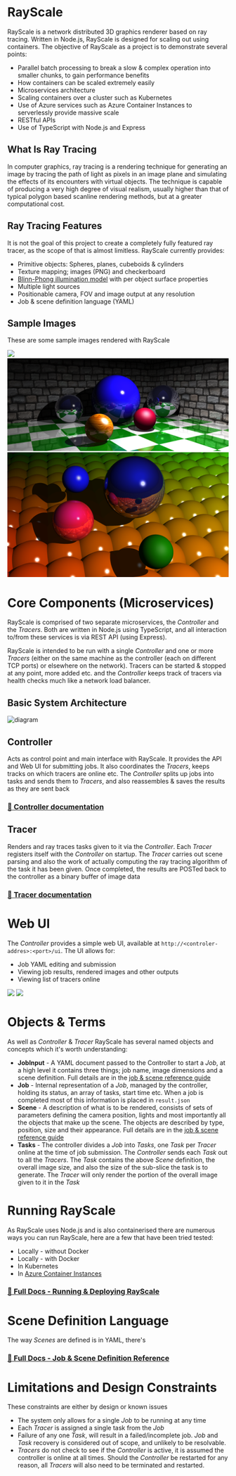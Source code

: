 # RayScale
RayScale is a network distributed 3D graphics renderer based on ray tracing. Written in Node.js, RayScale is designed for scaling out using containers. The objective of RayScale as a project is to demonstrate several points:

 - Parallel batch processing to break a slow & complex operation into smaller chunks, to gain performance benefits
 - How containers can be scaled extremely easily 
 - Microservices architecture
 - Scaling containers over a cluster such as Kubernetes
 - Use of Azure services such as Azure Container Instances to serverlessly provide massive scale
 - RESTful APIs
 - Use of TypeScript with Node.js and Express

## What Is Ray Tracing
In computer graphics, ray tracing is a rendering technique for generating an image by tracing the path of light as pixels in an image plane and simulating the effects of its encounters with virtual objects. The technique is capable of producing a very high degree of visual realism, usually higher than that of typical polygon based scanline rendering methods, but at a greater computational cost.

## Ray Tracing Features
It is not the goal of this project to create a completely fully featured ray tracer, as the scope of that is almost limitless. 
RayScale currently provides:
- Primitive objects: Spheres, planes, cubeboids & cylinders
- Texture mapping; images (PNG) and checkerboard
- [Blinn-Phong illumination model](https://en.wikipedia.org/wiki/Phong_reflection_model) with per object surface properties
- Multiple light sources
- Positionable camera, FOV and image output at any resolution
- Job & scene definition language (YAML) 

## Sample Images
These are some sample images rendered with RayScale

<a href="https://raw.githubusercontent.com/benc-uk/rayscale/master/examples/renders/table.png"><img src="examples/renders/table.png"></a>
<a href="https://raw.githubusercontent.com/benc-uk/rayscale/master/examples/renders/hires.png"><img src="examples/renders/hires.png"></a>
<a href="https://raw.githubusercontent.com/benc-uk/rayscale/master/examples/renders/quilted-floor.png"><img src="examples/renders/quilted-floor.png"></a>



# Core Components (Microservices)
RayScale is comprised of two separate microservices, the *Controller* and the *Tracers*. Both are written in Node.js using TypeScript, and all interaction to/from these services is via REST API (using Express).

RayScale is intended to be run with a single *Controller* and one or more *Tracers* (either on the same machine as the controller (each on different TCP ports) or elsewhere on the network). Tracers can be started & stopped at any point, more added etc. and the *Controller* keeps track of tracers via health checks much like a network load balancer.

## Basic System Architecture
![diagram](https://user-images.githubusercontent.com/14982936/40764441-fbed1ee0-64a0-11e8-86e8-b861c13f11b4.png)

## Controller
Acts as control point and main interface with RayScale. It provides the API and Web UI for submitting jobs. It also coordinates the *Tracers*, keeps tracks on which tracers are online etc. The *Controller* splits up jobs into tasks and sends them to *Tracers*, and also reassembles & saves the results as they are sent back
### [📘 Controller documentation](controller/readme.md)

## Tracer 
Renders and ray traces tasks given to it via the *Controller*. Each *Tracer* registers itself with the *Controller* on startup. The *Tracer* carries out scene parsing and also the work of actually computing the ray tracing algorithm of the task it has been given. Once completed, the results are POSTed back to the controller as a binary buffer of image data
### [📘 Tracer documentation](tracer/readme.md)



# Web UI
The *Controller* provides a simple web UI, available at `http://<controler-addres>:<port>/ui`. The UI allows for:
- Job YAML editing and submission
- Viewing job results, rendered images and other outputs
- Viewing list of tracers online

<a href="https://user-images.githubusercontent.com/14982936/41202056-91deb0b8-6cbb-11e8-9cfd-0c46bcb55732.png"><img src="https://user-images.githubusercontent.com/14982936/41202056-91deb0b8-6cbb-11e8-9cfd-0c46bcb55732.png" width="300"></a> <a href="https://user-images.githubusercontent.com/14982936/41202057-91f49540-6cbb-11e8-8a89-6ee26b5772a6.png"><img src="https://user-images.githubusercontent.com/14982936/41202057-91f49540-6cbb-11e8-8a89-6ee26b5772a6.png" width="300"></a> 



# Objects & Terms 
As well as *Controller* & *Tracer* RayScale has several named objects and concepts which it's worth understanding:
- **JobInput** - A YAML document passed to the Controller to start a *Job*, at a high level it contains three things; job name, image dimensions and a scene definition. Full details are in the [job & scene reference guide](docs/reference.md)
- **Job** - Internal representation of a *Job*, managed by the controller, holding its status, an array of tasks, start time etc. When a job is completed most of this information is placed in `result.json`
- **Scene** - A description of what is to be rendered, consists of sets of parameters defining the camera position, lights and most importantly all the objects that make up the scene. The objects are described by type, position, size and their appearance. Full details are in the [job & scene reference guide](docs/reference.md)
- **Tasks** - The controller divides a *Job* into *Tasks*, one *Task* per *Tracer* online at the time of job submission. The *Controller* sends each *Task* out to all the *Tracers*. The *Task* contains the above *Scene* definition, the overall image size, and also the size of the sub-slice the task is to generate. The *Tracer* will only render the portion of the overall image given to it in the *Task*


# Running RayScale
As RayScale uses Node.js and is also containerised there are numerous ways you can run RayScale, here are a few that have been tried tested:
- Locally - without Docker
- Locally - with Docker
- In Kubernetes
- In [Azure Container Instances](https://azure.microsoft.com/en-gb/services/container-instances/)

### [📘 Full Docs - Running & Deploying RayScale](docs/running.md)



# Scene Definition Language
The way *Scenes* are defined is in YAML, there's 
### [📘 Full Docs - Job & Scene Definition Reference](docs/reference.md)



# Limitations and Design Constraints
These constraints are either by design or known issues
 - The system only allows for a single *Job* to be running at any time
 - Each *Tracer* is assigned a single task from the *Job*
 - Failure of any one *Task*, will result in a failed/incomplete job. *Job* and *Task* recovery is considered out of scope, and unlikely to be resolvable.
 - *Tracers* do not check to see if the *Controller* is active, it is assumed the controller is online at all times. Should the *Controller* be restarted for any reason, all *Tracers* will also need to be terminated and restarted. 

